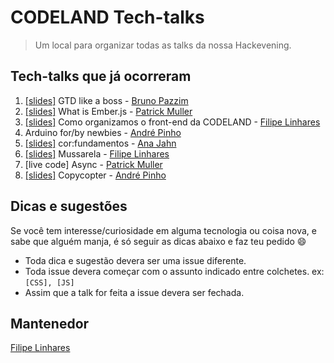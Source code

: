 # CODELAND Tech-talks

> Um local para organizar todas as talks da nossa Hackevening.

## Tech-talks que já ocorreram

1. [[slides]](slides/1-GTD-like-a-boss.pdf) GTD like a boss - [Bruno Pazzim][bruno]
2. [[slides]](slides/2-what-is-emberjs.pdf) What is Ember.js - [Patrick Muller][patrick]
3. [[slides]](slides/3-organizando-o-front.pdf) Como organizamos o front-end da CODELAND - [Filipe Linhares][filipe]
4. Arduino for/by newbies - [André Pinho][andre]
5. [[slides]](slides/4-cor-fundamentos.pdf) cor:fundamentos - [Ana Jahn][ana]
6. [[slides]](slides/5-mussarela.pdf) Mussarela - [Filipe Linhares][filipe]
7. [live code] Async - [Patrick Muller][patrick]
8. [[slides]](slides/8-copycopter.pdf) Copycopter - [André Pinho][andre]

## Dicas e sugestões

Se você tem interesse/curiosidade em alguma tecnologia ou coisa nova, e sabe que alguém manja, é só seguir as dicas abaixo e faz teu pedido :smile:

- Toda dica e sugestão devera ser uma issue diferente.
- Toda issue devera começar com o assunto indicado entre colchetes. ex: `[CSS], [JS]`
- Assim que a talk for feita a issue devera ser fechada.

## Mantenedor
  [Filipe Linhares][filipe]

[filipe]:      http://twitter.com/ofilipelinhares
[bruno]:       https://twitter.com/brunopazzim
[patrick]:     https://twitter.com/patriick_em
[andre]:       https://github.com/andrepinho
[sergio]:      https://twitter.com/orkut_br
[gabriel]:     https://twitter.com/gabecarpenedo
[ana]:         https://twitter.com/anacarlotajahn
